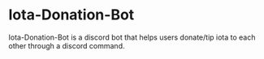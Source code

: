 # Iota-Donation-Bot

Iota-Donation-Bot is a discord bot that helps users donate/tip iota to each other through a discord command.